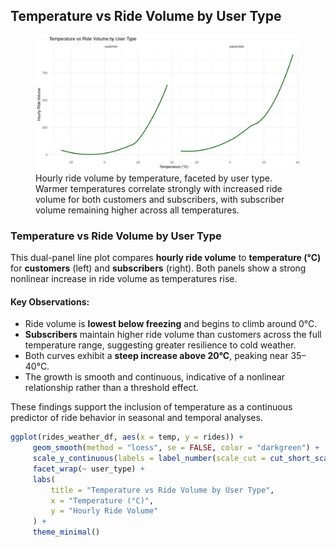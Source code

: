 ## Temperature vs Ride Volume by User Type

<figure class="float-right">
  <a href="../images/Temp_vs_Ride_Volume_by_User_Type.png" target="_blank" title="Select image to open full sized chart">
  <img src="../images/thumbnails/Temp_vs_Ride_Volume_by_User_Type.png" alt=" Line chart with two panels comparing hourly ride volume versus temperature for customers and subscribers. Both show a strong positive correlation with temperature, with ride volume increasing sharply as temperatures rise above freezing.">
  </a>
  <figcaption>
   Hourly ride volume by temperature, faceted by user type. Warmer temperatures correlate strongly with increased ride volume for both customers and subscribers, with subscriber volume remaining higher across all temperatures.
  </figcaption>
</figure>

### Temperature vs Ride Volume by User Type

This dual-panel line plot compares **hourly ride volume** to **temperature (°C)** for **customers** (left) and **subscribers** (right). Both panels show a strong nonlinear increase in ride volume as temperatures rise.

#### Key Observations:
- Ride volume is **lowest below freezing** and begins to climb around 0°C.
- **Subscribers** maintain higher ride volume than customers across the full temperature range, suggesting greater resilience to cold weather.
- Both curves exhibit a **steep increase above 20°C**, peaking near 35–40°C.
- The growth is smooth and continuous, indicative of a nonlinear relationship rather than a threshold effect.

These findings support the inclusion of temperature as a continuous predictor of ride behavior in seasonal and temporal analyses.



```R
ggplot(rides_weather_df, aes(x = temp, y = rides)) +
     geom_smooth(method = "loess", se = FALSE, color = "darkgreen") +
     scale_y_continuous(labels = label_number(scale_cut = cut_short_scale())) +
     facet_wrap(~ user_type) +
     labs(
         title = "Temperature vs Ride Volume by User Type",
         x = "Temperature (°C)",
         y = "Hourly Ride Volume"
     ) +
     theme_minimal()
```

